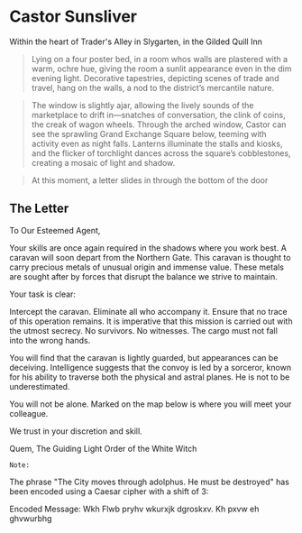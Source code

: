 # Castor Sunsliver

Within the heart of Trader's Alley in Slygarten, in the Gilded Quill Inn

> Lying on a four poster bed, in a room whos walls are plastered with a warm, ochre hue, giving the room a sunlit appearance even in the dim evening light. Decorative tapestries, depicting scenes of trade and travel, hang on the walls, a nod to the district’s mercantile nature. 

> The window is slightly ajar, allowing the lively sounds of the marketplace to drift in—snatches of conversation, the clink of coins, the creak of wagon wheels. Through the arched window, Castor can see the sprawling Grand Exchange Square below, teeming with activity even as night falls. Lanterns illuminate the stalls and kiosks, and the flicker of torchlight dances across the square’s cobblestones, creating a mosaic of light and shadow.

> At this moment, a letter slides in through the bottom of the door

## The Letter

To Our Esteemed Agent,

Your skills are once again required in the shadows where you work best. A caravan will soon depart from the Northern Gate. This caravan is thought to carry precious metals of unusual origin and immense value. These metals are sought after by forces that disrupt the balance we strive to maintain.

Your task is clear:

Intercept the caravan.
Eliminate all who accompany it.
Ensure that no trace of this operation remains.
It is imperative that this mission is carried out with the utmost secrecy. No survivors. No witnesses. The cargo must not fall into the wrong hands.

You will find that the caravan is lightly guarded, but appearances can be deceiving. Intelligence suggests that the convoy is led by a sorceror, known for his ability to traverse both the physical and astral planes. He is not to be underestimated.

You will not be alone. Marked on the map below is where you will meet your colleague.

We trust in your discretion and skill.

Quem, The Guiding Light
Order of the White Witch

`Note:`

The phrase "The City moves through adolphus. He must be destroyed" has been encoded using a Caesar cipher with a shift of 3:

Encoded Message: Wkh Flwb pryhv wkurxjk dgroskxv. Kh pxvw eh ghvwurbhg

